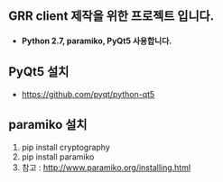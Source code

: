 GRR client 제작을 위한 프로젝트 입니다.
--------------------------------------
* #### Python 2.7, paramiko, PyQt5 사용합니다.

PyQt5 설치
-------------
* https://github.com/pyqt/python-qt5

paramiko 설치
-------------
1. pip install cryptography
2. pip install paramiko
3. 참고 : http://www.paramiko.org/installing.html
